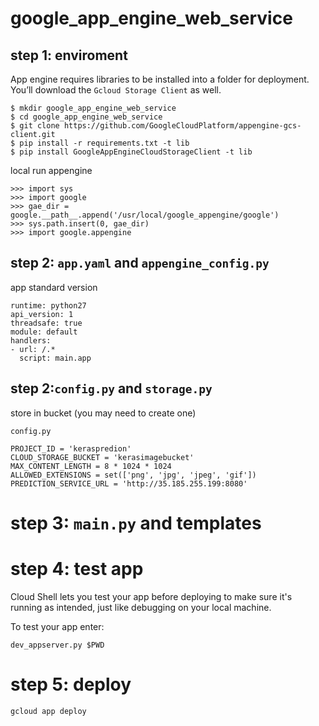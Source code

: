 # google_app_engine_web_service

## step 1: enviroment
App engine requires libraries to be installed into a folder for deployment. You’ll download the `Gcloud Storage Client` as well.

```
$ mkdir google_app_engine_web_service
$ cd google_app_engine_web_service
$ git clone https://github.com/GoogleCloudPlatform/appengine-gcs-client.git
$ pip install -r requirements.txt -t lib
$ pip install GoogleAppEngineCloudStorageClient -t lib
```

local run appengine
```
>>> import sys
>>> import google
>>> gae_dir = google.__path__.append('/usr/local/google_appengine/google')
>>> sys.path.insert(0, gae_dir)
>>> import google.appengine
```


## step 2: `app.yaml` and `appengine_config.py`

app standard version
```
runtime: python27
api_version: 1
threadsafe: true
module: default
handlers:
- url: /.*
  script: main.app
```

## step 2:`config.py` and `storage.py`
store in bucket (you may need to create one)

`config.py`
```
PROJECT_ID = 'keraspredion'
CLOUD_STORAGE_BUCKET = 'kerasimagebucket'
MAX_CONTENT_LENGTH = 8 * 1024 * 1024
ALLOWED_EXTENSIONS = set(['png', 'jpg', 'jpeg', 'gif'])
PREDICTION_SERVICE_URL = 'http://35.185.255.199:8080'
```



# step 3: `main.py` and templates


# step 4: test app


Cloud Shell lets you test your app before deploying to make sure it's running as intended, just like debugging on your local machine.

To test your app enter:
```
dev_appserver.py $PWD
```

# step 5: deploy
```
gcloud app deploy
```

